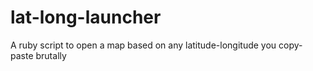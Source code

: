 # lat-long-launcher
A ruby script to open a map based on any latitude-longitude you copy-paste brutally
